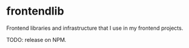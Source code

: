 # frontendlib

Frontend libraries and infrastructure that I use in my frontend projects.

TODO: release on NPM.
